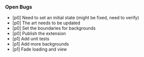 ### Open Bugs

- [p0] Need to set an initial state (might be fixed, need to verify)
- [p0] The art needs to be updated
- [p0] Set the boundaries for backgrounds
- [p0] Publish the extension
- [p1] Add unit tests
- [p1] Add more backgrounds
- [p1] Fade loading and view
